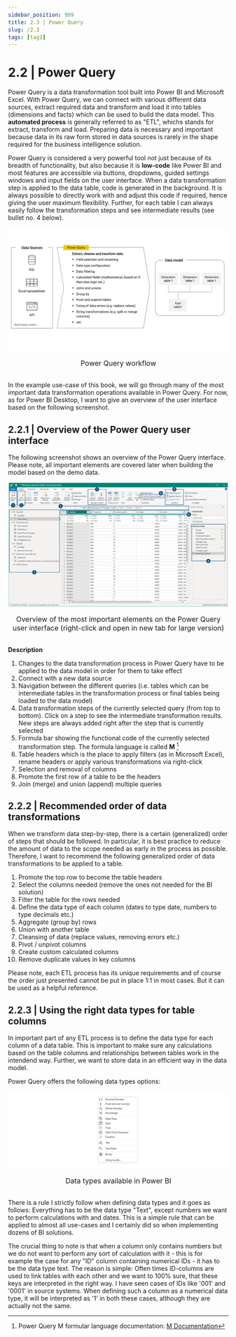 ```yaml
---
sidebar_position: 999
title: 2.3 | Power Query
slug: /2.3
tags: [tag1]
---
```


# 2.2 | Power Query

Power Query is a data transformation tool built into Power BI and Microsoft Excel. With Power Query, we can connect with various different data sources, extract required data and transform and load it into tables (dimensions and facts) which can be used to build the data model. This **automated process** is generally referred to as "ETL", whichs stands for extract, transform and load. Preparing data is necessary and important because data in its raw form stored in data sources is rarely in the shape required for the business intelligence solution.

Power Query is considered a very powerful tool not just because of its breadth of functionality, but also because it is **low-code** like Power BI and most features are accessible via buttons, dropdowns, guided settings windows and input fields on the user interface. When a data transformation step is applied to the data table, code is generated in the background. It is always possible to directly work with and adjust this code if required, hence giving the user maximum flexibility. Further, for each table I can always easily follow the transformation steps and see intermediate results (see bullet no. 4 below).

![Power Query Workflow](/img/img_book_02-4.png)
<div align="center"><font size= "3">Power Query workflow</font></div>
<br/>

In the example use-case of this book, we will go through many of the most important data transformation operations available in Power Query. For now, as for Power BI Desktop, I want to give an overview of the user interface based on the following screenshot.

## 2.2.1 | Overview of the Power Query user interface

The following screenshot shows an overview of the Power Query interface. Please note, all important elements are covered later when building the model based on the demo data.

![Power Query User Interface](/img/img_book_02-3.png)
<div align="center"><font size= "3">Overview of the most important elements on the Power Query user interface (right-click and open in new tab for large version)</font></div>
<br/>

**Description**
1. Changes to the data transformation process in Power Query have to be applied to the data model in order for them to take effect
2. Connect with a new data source
3. Navigation between the different queries (i.e. tables which can be intermediate tables in the transformation process or final tables being loaded to the data model)
4. Data transformation steps of the currently selected query (from top to bottom). Click on a step to see the intermediate transformation results. New steps are always added right after the step that is currently selected
5. Formula bar showing the functional code of the currently selected transformation step. The formula language is called **M** [^1]
6. Table headers which is the place to apply filters (as in Microsoft Excel), rename headers or apply various transformations via right-click
7. Selection and removal of columns
8. Promote the first row of a table to be the headers
9. Join (merge) and union (append) multiple queries

## 2.2.2 | Recommended order of data transformations

When we transform data step-by-step, there is a certain (generalized) order of steps that should be followed. In particular, it is best practice to reduce the amount of data to the scope needed as early in the process as possible. Therefore, I want to recommend the following generalized order of data transformations to be applied to a table.

1. Promote the top row to become the table headers
2. Select the columns needed (remove the ones not needed for the BI solution)
3. Filter the table for the rows needed
4. Define the data type of each column (dates to type date, numbers to type decimals etc.)
5. Aggregate (group by) rows
6. Union with another table
7. Cleansing of data (replace values, removing errors etc.)
8. Pivot / unpivot columns
9. Create custom calculated columns
10. Remove duplicate values in key columns

Please note, each ETL process has its unique requirements and of course the order just presented cannot be put in place 1:1 in most cases. But it can be used as a helpful reference.

## 2.2.3 | Using the right data types for table columns

In important part of any ETL process is to define the data type for each column of a data table. This is important to make sure any calculations based on the table columns and relationships between tables work in the intendend way. Further, we want to store data in an efficient way in the data model.

Power Query offers the following data types options:

![Data types available in Power BI](/img/img_book_02-18.png)
<div align="center"><font size= "3">Data types available in Power BI</font></div>
<br/>

There is a rule I strictly follow when defining data types and it goes as follows: Everything has to be the data type "Text", except numbers we want to perform calculations with and dates. This is a simple rule that can be applied to almost all use-cases and I certainly did so when implementing dozens of BI solutions.

The crucial thing to note is that when a column only contains numbers but we do not want to perform any sort of calculation with it - this is for example the case for any "ID" column containing numerical IDs - it has to be the data type text. The reason is simple: Often times ID-columns are used to link tables with each other and we want to 100% sure, that these keys are interpreted in the right way. I have seen cases of IDs like '001' and '0001' in source systems. When defining such a column as a numerical data type, it will be interpreted as '1' in both these cases, although they are actually not the same.

[^1]: Power Query M formular language documentation: [<ins>M Documentation</ins>](https://learn.microsoft.com/en-us/powerquery-m/)
